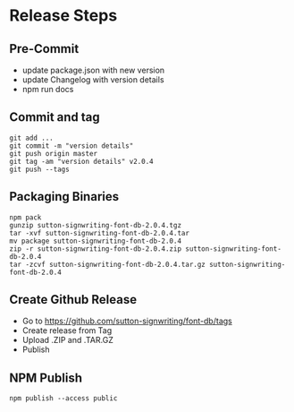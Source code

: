 # Release Steps 

## Pre-Commit
* update package.json with new version
* update Changelog with version details
* npm run docs

## Commit and tag
    git add ...
    git commit -m "version details"
    git push origin master
    git tag -am "version details" v2.0.4
    git push --tags

## Packaging Binaries
    npm pack
    gunzip sutton-signwriting-font-db-2.0.4.tgz
    tar -xvf sutton-signwriting-font-db-2.0.4.tar
    mv package sutton-signwriting-font-db-2.0.4
    zip -r sutton-signwriting-font-db-2.0.4.zip sutton-signwriting-font-db-2.0.4
    tar -zcvf sutton-signwriting-font-db-2.0.4.tar.gz sutton-signwriting-font-db-2.0.4

## Create Github Release
* Go to https://github.com/sutton-signwriting/font-db/tags
* Create release from Tag
* Upload .ZIP and .TAR.GZ
* Publish

## NPM Publish
    npm publish --access public
